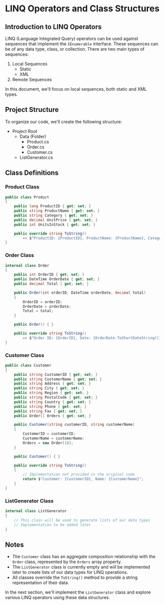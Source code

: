 # LINQ Operators and Class Structures

## Introduction to LINQ Operators

LINQ (Language Integrated Query) operators can be used against sequences that implement the `IEnumerable` interface. These sequences can be of any data type, class, or collection. There are two main types of sequences:

1. Local Sequences
   - Static
   - XML
2. Remote Sequences

In this document, we'll focus on local sequences, both static and XML types.

## Project Structure

To organize our code, we'll create the following structure:

- Project Root
  - Data (Folder)
    - Product.cs
    - Order.cs
    - Customer.cs
  - ListGenerator.cs

## Class Definitions

### Product Class

```csharp
public class Product
{
    public long ProductID { get; set; }
    public string ProductName { get; set; }
    public string Category { get; set; }
    public decimal UnitPrice { get; set; }
    public int UnitsInStock { get; set; }

    public override string ToString()
        => $"ProductID: {ProductID}, ProductName: {ProductName}, Category: {Category}, UnitPrice: {UnitPrice}, UnitsInStock: {UnitsInStock}";
}
```

### Order Class

```csharp
internal class Order
{
    public int OrderID { get; set; }
    public DateTime OrderDate { get; set; }
    public decimal Total { get; set; }

    public Order(int orderID, DateTime orderDate, decimal total)
    {
        OrderID = orderID;
        OrderDate = orderDate;
        Total = total;
    }

    public Order() { }

    public override string ToString()
        => $"Order ID: {OrderID}, Date: {OrderDate.ToShortDateString()}, Total: {Total}";
}
```

### Customer Class

```csharp
public class Customer
{
    public string CustomerID { get; set; }
    public string CustomerName { get; set; }
    public string Address { get; set; }
    public string City { get; set; }
    public string Region { get; set; }
    public string PostalCode { get; set; }
    public string Country { get; set; }
    public string Phone { get; set; }
    public string Fax { get; set; }
    public Order[] Orders { get; set; }

    public Customer(string customerID, string customerName)
    {
        CustomerID = customerID;
        CustomerName = customerName;
        Orders = new Order[10];
    }

    public Customer() { }

    public override string ToString()
    {
        // Implementation not provided in the original code
        return $"Customer: {CustomerID}, Name: {CustomerName}";
    }
}
```

### ListGenerator Class

```csharp
internal class ListGenerator
{
    // This class will be used to generate lists of our data types
    // Implementation to be added later
}
```

## Notes

- The `Customer` class has an aggregate composition relationship with the `Order` class, represented by the `Orders` array property.
- The `ListGenerator` class is currently empty and will be implemented later to create lists of our data types for LINQ operations.
- All classes override the `ToString()` method to provide a string representation of their data.

In the next section, we'll implement the `ListGenerator` class and explore various LINQ operators using these data structures.
